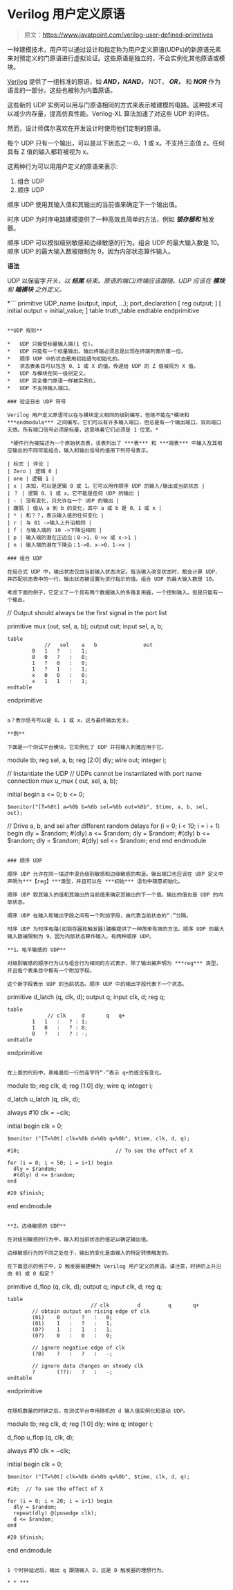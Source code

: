 # Verilog 用户定义原语

> 原文：<https://www.javatpoint.com/verilog-user-defined-primitives>

一种建模技术，用户可以通过设计和指定称为用户定义原语(UDPs)的新原语元素来对预定义的门原语进行虚拟论证。这些原语是独立的，不会实例化其他原语或模块。

[Verilog](https://www.javatpoint.com/verilog) 提供了一组标准的原语，如 ***AND，NAND，*** NOT， ***OR，*** 和 ***NOR*** 作为语言的一部分。这些也被称为内置原语。

这些新的 UDP 实例可以用与门原语相同的方式来表示被建模的电路。这种技术可以减少内存量，提高仿真性能。Verilog-XL 算法加速了对这些 UDP 的评估。

然而，设计师偶尔喜欢在开发设计时使用他们定制的原语。

每个 UDP 只有一个输出，可以是以下状态之一:0、1 或 x。不支持三态值 z。任何具有 Z 值的输入都将被视为 x。

这两种行为可以用用户定义的原语来表示:

1.  组合 UDP
2.  顺序 UDP

顺序 UDP 使用其输入值和其输出的当前值来确定下一个输出值。

时序 UDP 为时序电路建模提供了一种高效且简单的方法，例如 ***锁存器和*** 触发器。

顺序 UDP 可以模拟级别敏感和边缘敏感的行为。组合 UDP 的最大输入数是 10。顺序 UDP 的最大输入数被限制为 9，因为内部状态算作输入。

**语法**

UDP 以保留字*开头，以 ***结尾*** 结束。原语的端口/终端应该跟随。UDP 应该在 ***模块*** 和 ***端模块*** 之外定义。*

 *```
primitive UDP_name (output, input, ...);
  port_declaration
  [ reg output; ]
  [ initial output = initial_value; ]
  table
     truth_table
  endtable
endprimitive

```

**UDP 规则**

*   UDP 只接受标量输入端(1 位)。
*   UDP 只能有一个标量输出。输出终端必须总是出现在终端列表的第一位。
*   顺序 UDP 中的状态是用初始语句初始化的。
*   状态表条目可以包含 0、1 或 X 的值。传递给 UDP 的 Z 值被视为 X 值。
*   UDP 与模块在同一级别定义。
*   UDP 完全像门原语一样被实例化。
*   UDP 不支持输入端口。

### 验证日志 UDP 符号

Verilog 用户定义原语可以在与模块定义相同的级别编写，但绝不能在*模块和 ***endmodule*** 之间编写。它们可以有许多输入端口，但总是有一个输出端口，双向端口无效。所有端口信号必须是标量，这意味着它们必须是 1 位宽。*

 *硬件行为被描述为一个原始状态表，该表列出了 ***表*** 和 ***端表*** 中输入及其相应输出的不同可能组合。输入和输出信号的值用下列符号表示。

| 标志 | 评论 |
| Zero | 逻辑 0 |
| one | 逻辑 1 |
| x | 未知，可以是逻辑 0 或 1。它可以用作顺序 UDP 的输入/输出或当前状态 |
| ？ | 逻辑 0、1 或 x。它不能是任何 UDP 的输出 |
| - | 没有变化，只允许在一个 UDP 的输出 |
| 腹肌 | 值从 a 到 b 的变化，其中 a 或 b 是 0、1 或 x |
| * | 和？？，表示输入值的任何变化 |
| r | 与 01 ->输入上升沿相同 |
| f | 与输入端的 10 ->下降沿相同 |
| p | 输入端的潜在正边沿；0->1、0->x 或 x->1 |
| n | 输入端的潜在下降沿；1->0，x->0，1->x |

### 组合 UDP

在组合式 UDP 中，输出状态仅由当前输入状态决定。每当输入改变状态时，都会计算 UDP，并匹配状态表中的一行。输出状态被设置为该行指示的值。组合 UDP 的最大输入数是 10。

考虑下面的例子，它定义了一个具有两个数据输入的多路复用器，一个控制输入。但是只能有一个输出。

```

// Output should always be the first signal in the port list

primitive mux (out, sel, a, b);
	output out;
	input sel, a, b;

	table
		        //   sel 	a 	b 	            out
			0 	1 	? 	: 	1;
			0 	0 	? 	: 	0;
			1 	? 	0 	: 	0;
			1 	? 	1 	: 	1;
			x 	0 	0 	: 	0;
			x 	1 	1 	: 	1;
	endtable

endprimitive

```

a？表示信号可以是 0、1 或 x，这与最终输出无关。

**例**

下面是一个测试平台模块，它实例化了 UDP 并将输入刺激应用于它。

```

module tb;
  reg 	sel, a, b;
  reg [2:0] dly;
  wire 	out;
  integer i;

  // Instantiate the UDP
  // UDPs cannot be instantiated with port name connection
  mux u_mux ( out, sel, a, b);

  initial begin
    a <= 0;
    b <= 0;

    $monitor("[T=%0t] a=%0b b=%0b sel=%0b out=%0b", $time, a, b, sel, out);

 // Drive a, b, and sel after different random delays
    for (i = 0; i < 10; i = i + 1) begin
      	dly = $random;
      #(dly) a <= $random;
      	dly = $random;
      #(dly) b <= $random;
      	dly = $random;
      #(dly) sel <= $random;
    end
  end
endmodule

```

### 顺序 UDP

顺序 UDP 允许在同一描述中混合级别敏感和边缘敏感的构造。输出端口也应该在 UDP 定义中声明为***【reg】***类型，并且可以在 ***初始*** 语句中随意初始化。

顺序 UDP 取其输入的值和其输出的当前值来确定其输出的下一个值。输出的值也是 UDP 的内部状态。

顺序 UDP 在输入和输出字段之间有一个附加字段，由代表当前状态的“:”分隔。

时序 UDP 为时序电路(如锁存器和触发器)建模提供了一种简单有效的方法。顺序 UDP 的最大输入数被限制为 9，因为内部状态算作输入。有两种顺序 UDP。

**1。电平敏感的 UDP**

对级别敏感的顺序行为以与组合行为相同的方式表示，除了输出被声明为 ***reg*** 类型，并且每个表条目中都有一个附加字段。

这个新字段表示 UDP 的当前状态。顺序 UDP 中的输出字段代表下一个状态。

```

primitive d_latch (q, clk, d);
	output 	q;
	input 	clk, d;
	reg  	q;

	table
		         // clk 	d 		q 	q+
			1 	1 	:	? :	1;
			1 	0 	: 	? : 0;
			0 	? 	: 	? : -;
	endtable

endprimitive

```

在上面的代码中，表格最后一行的连字符“-”表示 q+的值没有变化。

```

module tb;
  reg clk, d;
  reg [1:0] dly;
  wire q;
  integer i;

  d_latch u_latch (q, clk, d);

  always #10 clk = ~clk;

  initial begin
    clk = 0;

    $monitor ("[T=%0t] clk=%0b d=%0b q=%0b", $time, clk, d, q);

    #10;                               // To see the effect of X

    for (i = 0; i < 50; i = i+1) begin
      dly = $random;
      #(dly) d <= $random;
    end

    #20 $finish;
  end
endmodule

```

**2。边缘敏感的 UDP**

在对级别敏感的行为中，输入和当前状态的值足以确定输出值。

边缘敏感行为的不同之处在于，输出的变化是由输入的特定转换触发的。

在下面显示的例子中，D 触发器被建模为 Verilog 用户定义的原语。请注意，时钟的上升沿由 01 或 0 指定？

```

primitive d_flop (q, clk, d);
	output  q;
	input 	clk, d;
	reg 	q;

	table
                	           // clk         d 	 	q 		q+
			// obtain output on rising edge of clk
			(01)	0 	: 	? 	: 	0;
			(01) 	1 	: 	? 	: 	1;
			(0?) 	1 	: 	1 	: 	1;
			(0?) 	0 	: 	0 	: 	0;

			// ignore negative edge of clk
			(?0) 	? 	: 	? 	: 	-;

			// ignore data changes on steady clk
			? 		(??): 	? 	: 	-;
	endtable

endprimitive

```

在随机数量的时钟之后，在测试平台中用随机的 d 输入值实例化和驱动 UDP。

```

module tb;
  reg clk, d;
  reg [1:0] dly;
  wire q;
  integer i;

  d_flop u_flop (q, clk, d);

  always #10 clk = ~clk;

  initial begin
    clk = 0;

    $monitor ("[T=%0t] clk=%0b d=%0b q=%0b", $time, clk, d, q);

    #10;  // To see the effect of X

    for (i = 0; i < 20; i = i+1) begin
      dly = $random;
      repeat(dly) @(posedge clk);
      d <= $random;
    end

    #20 $finish;
  end
endmodule

```

1 个时钟延迟后，输出 q 跟随输入 D，这是 D 触发器的理想行为。

* * ***